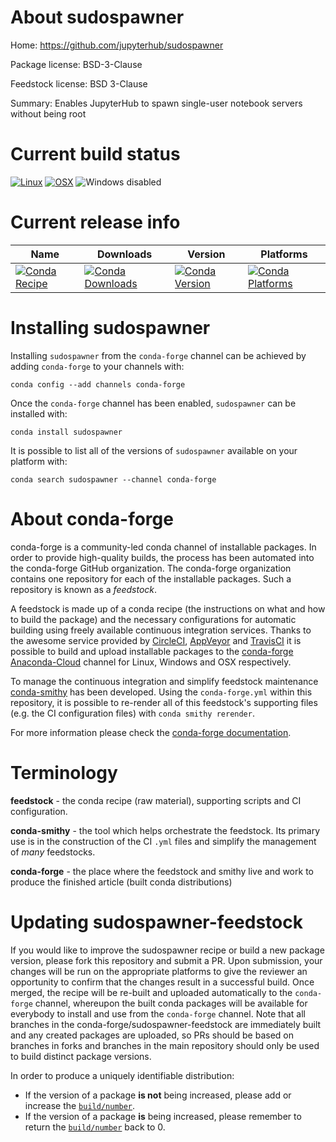 About sudospawner
=================

Home: https://github.com/jupyterhub/sudospawner

Package license: BSD-3-Clause

Feedstock license: BSD 3-Clause

Summary: Enables JupyterHub to spawn single-user notebook servers without being root



Current build status
====================

[![Linux](https://img.shields.io/circleci/project/github/conda-forge/sudospawner-feedstock/master.svg?label=Linux)](https://circleci.com/gh/conda-forge/sudospawner-feedstock)
[![OSX](https://img.shields.io/travis/conda-forge/sudospawner-feedstock/master.svg?label=macOS)](https://travis-ci.org/conda-forge/sudospawner-feedstock)
![Windows disabled](https://img.shields.io/badge/Windows-disabled-lightgrey.svg)

Current release info
====================

| Name | Downloads | Version | Platforms |
| --- | --- | --- | --- |
| [![Conda Recipe](https://img.shields.io/badge/recipe-sudospawner-green.svg)](https://anaconda.org/conda-forge/sudospawner) | [![Conda Downloads](https://img.shields.io/conda/dn/conda-forge/sudospawner.svg)](https://anaconda.org/conda-forge/sudospawner) | [![Conda Version](https://img.shields.io/conda/vn/conda-forge/sudospawner.svg)](https://anaconda.org/conda-forge/sudospawner) | [![Conda Platforms](https://img.shields.io/conda/pn/conda-forge/sudospawner.svg)](https://anaconda.org/conda-forge/sudospawner) |

Installing sudospawner
======================

Installing `sudospawner` from the `conda-forge` channel can be achieved by adding `conda-forge` to your channels with:

```
conda config --add channels conda-forge
```

Once the `conda-forge` channel has been enabled, `sudospawner` can be installed with:

```
conda install sudospawner
```

It is possible to list all of the versions of `sudospawner` available on your platform with:

```
conda search sudospawner --channel conda-forge
```


About conda-forge
=================

conda-forge is a community-led conda channel of installable packages.
In order to provide high-quality builds, the process has been automated into the
conda-forge GitHub organization. The conda-forge organization contains one repository
for each of the installable packages. Such a repository is known as a *feedstock*.

A feedstock is made up of a conda recipe (the instructions on what and how to build
the package) and the necessary configurations for automatic building using freely
available continuous integration services. Thanks to the awesome service provided by
[CircleCI](https://circleci.com/), [AppVeyor](http://www.appveyor.com/)
and [TravisCI](https://travis-ci.org/) it is possible to build and upload installable
packages to the [conda-forge](https://anaconda.org/conda-forge)
[Anaconda-Cloud](http://docs.anaconda.org/) channel for Linux, Windows and OSX respectively.

To manage the continuous integration and simplify feedstock maintenance
[conda-smithy](http://github.com/conda-forge/conda-smithy) has been developed.
Using the ``conda-forge.yml`` within this repository, it is possible to re-render all of
this feedstock's supporting files (e.g. the CI configuration files) with ``conda smithy rerender``.

For more information please check the [conda-forge documentation](https://conda-forge.org/docs/).

Terminology
===========

**feedstock** - the conda recipe (raw material), supporting scripts and CI configuration.

**conda-smithy** - the tool which helps orchestrate the feedstock.
                   Its primary use is in the construction of the CI ``.yml`` files
                   and simplify the management of *many* feedstocks.

**conda-forge** - the place where the feedstock and smithy live and work to
                  produce the finished article (built conda distributions)


Updating sudospawner-feedstock
==============================

If you would like to improve the sudospawner recipe or build a new
package version, please fork this repository and submit a PR. Upon submission,
your changes will be run on the appropriate platforms to give the reviewer an
opportunity to confirm that the changes result in a successful build. Once
merged, the recipe will be re-built and uploaded automatically to the
`conda-forge` channel, whereupon the built conda packages will be available for
everybody to install and use from the `conda-forge` channel.
Note that all branches in the conda-forge/sudospawner-feedstock are
immediately built and any created packages are uploaded, so PRs should be based
on branches in forks and branches in the main repository should only be used to
build distinct package versions.

In order to produce a uniquely identifiable distribution:
 * If the version of a package **is not** being increased, please add or increase
   the [``build/number``](http://conda.pydata.org/docs/building/meta-yaml.html#build-number-and-string).
 * If the version of a package **is** being increased, please remember to return
   the [``build/number``](http://conda.pydata.org/docs/building/meta-yaml.html#build-number-and-string)
   back to 0.